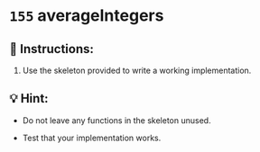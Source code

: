 # `155` averageIntegers

## 📝 Instructions:

1. Use the skeleton provided to write a working implementation.

## :bulb: Hint:

* Do not leave any functions in the skeleton unused.

* Test that your implementation works.